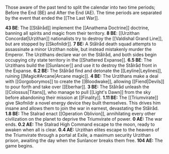 Those aware of the past tend to split the calendar into two time periods; Before the End (BE) and After the End (AE). The time periods are separated by the event that ended the [[The Last War]].

**43 BE**: The [[Stålråd]] implement the [[Anathema Doctrine]] doctrine, banning all spirits and magic from their territory.
**8 BE**: [[Urzithan Concordat|Urzithan]] nationalists try to destroy the [[Valdishal Grand Line]], but are stopped by [[Skofnildr]].
**7 BE:** A Stålråd death squad attempts to assassinate a minor Urzithan noble, but instead mistakenly murder the Emperor. The Urzithans declare war on the Stålråd, and both sides begin occupying city state territory in the [[Shattered Expanse]].
**6.5 BE**: The Urzithans build the [[Sunlancer]] and use it to destroy the Stålråd front in the Expanse.
**6.2 BE:** The Stålråd find and detonate the [[Leyline|Leylines]], ruining [[Magic#Arcane|Arcane magic]].
**4 BE:** The Urzithans make a deal with [[Gorgoborymos]] to create the [[Bloodwake]], allowing [[Fiend|Devils]] to pour forth and take over [[Eberhar]].
**3 BE:** The Stålråd unleash the [[Colossus|Titans]], who manage to pull [[Light's Dawn]] from the sky before abandoning their mission at [[Finality]].
**1.11 BE:** The [[Triumvirate]] give Skofnildr a novel energy device they built themselves. This drives him insane and allows them to join the war in earnest, devastating the Stålråd.
**1.8 BE:** The Stalrad enact [[Operation Oblivion]], annihilating every other civilization on the planet to deprive the Triumvirate of power.
**0 AE:** The war ends.
**0.2 AE:** The Stalrad High Command escape to the moon, ready to awaken when all is clear.
**0.4 AE:** Urzithan elites escape to the heavens of the Triumvirate through a portal at Exile, a maximum security Urzithan prison, awaiting the day when the Sunlancer breaks them free.
**104 AE:** The game begins.